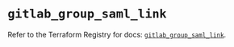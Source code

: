 # `gitlab_group_saml_link`

Refer to the Terraform Registry for docs: [`gitlab_group_saml_link`](https://registry.terraform.io/providers/gitlabhq/gitlab/17.7.1/docs/resources/group_saml_link).
